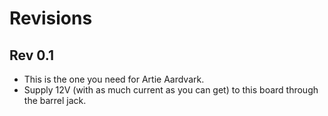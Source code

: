 # Revisions

## Rev 0.1

* This is the one you need for Artie Aardvark.
* Supply 12V (with as much current as you can get) to this board through the barrel jack.
